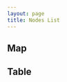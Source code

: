 ```yaml
---
layout: page
title: Nodes List
---
```


## Map

<div id="nodes-map"></div>

## Table

<table id="nodes-table" class="display compact"></table>